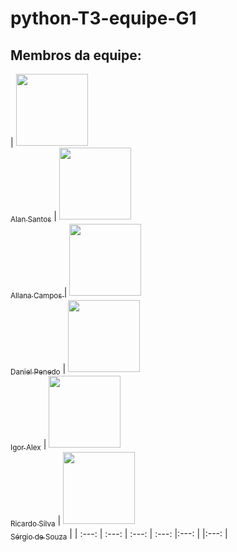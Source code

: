 # python-T3-equipe-G1

## Membros da equipe:

| [<img src="https://avatars.githubusercontent.com/u/30904884?v=4" width=115><br><sub>Alan Santos</sub>](https://github.com/AlanSantos01) |  [<img src="https://avatars.githubusercontent.com/u/69643805?v=4" width=115><br><sub>Allana Campos </sub>](https://github.com/AllanaCampos/) |  [<img src="https://avatars.githubusercontent.com/u/84890636?v=4" width=115><br><sub>Daniel Penedo</sub>](https://github.com/DanielPenedo97) | [<img src="https://avatars.githubusercontent.com/u/83707950?v=4" width=115><br><sub>Igor Alex</sub>](https://github.com/Kronossss) | [<img src="https://avatars.githubusercontent.com/u/148831994?v=4" width=115><br><sub>Ricardo Silva</sub>](https://github.com/RicardTIc) | [<img src="https://avatars.githubusercontent.com/u/142938676?v=4" width=115><br><sub>Sérgio de Souza</sub>](https://github.com/sergiorock111) |
| :---: | :---: | :---: | :---: |:---: | |:---: |